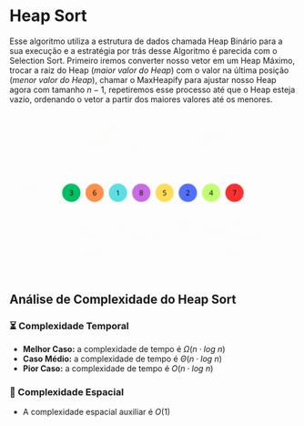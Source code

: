 # Heap Sort

Esse algoritmo utiliza a estrutura de dados chamada Heap Binário para a sua execução e a estratégia por trás desse Algoritmo é parecida com o Selection Sort. Primeiro iremos converter nosso vetor em um Heap Máximo, trocar a raiz do Heap (*maior valor do Heap*) com o valor na última posição (_menor valor do Heap_), chamar o MaxHeapify para ajustar nosso Heap agora com tamanho $n-1$, repetiremos esse processo até que o Heap esteja vazio, ordenando o vetor a partir dos maiores valores até os menores.  

![](https://github.com/sc-math/Sort-Algorithms/blob/main/Heap%20Sort/heap_sort_example.gif)

## Análise de Complexidade do Heap Sort

### ⏳ Complexidade Temporal
- **Melhor Caso:** a complexidade de tempo é $Ω(n \cdot log\ n)$
- **Caso Médio:** a complexidade de tempo é $Θ(n \cdot log\ n)$
- **Pior Caso:** a complexidade de tempo é $O(n \cdot log\ n)$

### 💽 Complexidade Espacial

- A complexidade espacial auxiliar é $O(1)$
